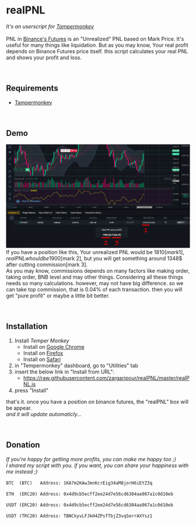 # realPNL
*It's an userscript for [Tampermonkey](https://www.tampermonkey.net/)*  
<br/>
PNL in [Binance's Futures](https://www.binance.com/en/futures/) is an "Unrealized" PNL based on Mark Price. It's useful for many things like liquidation.
But as you may know, Your real profit depends on Binance Futures price itself. this script calculates your real PNL and shows your profit and loss.  
<br/><br/>
## Requirements
- [Tampermonkey](https://www.tampermonkey.net/)  
<br/><br/>
## Demo
![Real PNL](https://raw.githubusercontent.com/zargaripour/realPNL/master/demo.png)
If you have a position like this, Your unrealized PNL would be 1810$[mark 1], real PNL whould be 1900$[mark 2], but you will get something around 1348$ after cutting commission[mark 3].  
As you may know, commissions depends on many factors like making order, taking order, BNB level and may other things. Considering all these things needs so many calculations. however, may not have big difference. so we can take top commission, that is 0.04% of each transaction. then you will get "pure profit" or maybe a little bit better.  
<br/><br/>
## Installation
1. Install *Temper Monkey*
    * Install on [Google Chrome](https://chrome.google.com/webstore/detail/tampermonkey/dhdgffkkebhmkfjojejmpbldmpobfkfo) 
    * Install on [Firefox](https://addons.mozilla.org/en-US/firefox/addon/tampermonkey/) 
    * Install on [Safari](https://apps.apple.com/us/app/tampermonkey/id1482490089)
2. in "Tempermonkey" dashboard, go to "Utilities" tab
3. insert the below link in "Install from URL":   
    * https://raw.githubusercontent.com/zargaripour/realPNL/master/realPNL.js
4. press "Install"    

that's it. once you have a position on binance futures, the "realPNL" box will be appear.  
*and it will update automaticly...*  
<br/><br/>
## Donation
*If you're happy for getting more profits, you can make me happy too ;)*  
*I shared my script with you. if you want, you can share your happiness with me instead ;)*  
``` 
BTC  (BTC)   Address: 1KA7m2KAwJmnKcrEig34aM8jorH6iEYZ3q 
```
``` 
ETH  (ERC20) Address: 0x4d9cb5ecff2ee24d7e56cd6304aa967a1c0d10eb 
```
``` 
USDT (ERC20) Address: 0x4d9cb5ecff2ee24d7e56cd6304aa967a1c0d10eb 
```
``` 
USDT (TRC20) Address: TBNCkyvLFJkH4ZPsfTbjZ3vqSerrAXYsz1 
```
